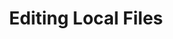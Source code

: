 ---
layout: module
leadingpath: ../
title: Editing Local Files
pre-requisites: CONT-CLI-02_Cloning-a-repository
learning-objective: Edit files from the command line.
screens:
  - image-slide:
      title: Editing Local Files
      image: edit-icon.jpg
      presenter-script:
        - "Now that you have cloned the repository and checked out your branch, you are ready to make some changes to the local files. If you are familiar with using the command line to open and edit files, then much of this will be familiar to you. The only difference here is that we will be making our changes on a branch. Let's add more information to the bio we created earlier."
  - video-slide:
      title: Editing Local Files
      video: https://www.youtube.com/watch?v=r5C6yXNaSGo
      video-script:
        - do: Type `git branch`
          say: "Before you make any changes, you will want to double check that you are on the correct branch."
        - do: Type `cd bios`
          say: "Technically you could just open the file with the Finder window or Windows Explorer, but let's stay purely on the command line for now and cd into the bios folder. "
        - do: Type `atom <file-name.md>`
          say: "I am going to modify my file in atom, so I will use the command line to open atom and the file all at once. You can use your favorite text editor to make changes to your file. "
        - do: Type changes in the file
          say: Add more information about yourself to the end of the original file.
        - do: Click `Save > Quit`
          say: "When you are finished, save the file and close the text editor. "
        - do: Open the CLI
          say:  Let's go back to the terminal window and take a look at what we have just done.
        - do: Type `git checkout master`
          say: First, let's checkout the master branch.
        - do: Type `atom <file-name.md>`
          say: "When you open your file with the master branch selected, you will notice that the changes you just made to the file are not included. "
        - do: Open the CLI
          say: Now go back to your terminal window
        - do: Type `git checkout <your branch>`
          say: And check out your branch again.
        - do: Type `atom <file-name.md>`
          say: "Now when you open the file, the changes appear again because git is showing you the version of the file that exists on your branch."
  - lab:
      title: Editing Local Files
      id: CONT-CLI-03-lab-01
      presenter-script:
        - Let's make some changes to our local files.
      steps:
        - description: Open your bio file in a text editor.
          id: CONT-CLI-03-open
        - description: Add more information to your bio.
          id: CONT-CLI-03-edit
        - description: Save the file.
          id: CONT-CLI-03-save
additional-labs:
additional-questions:
resources:

---